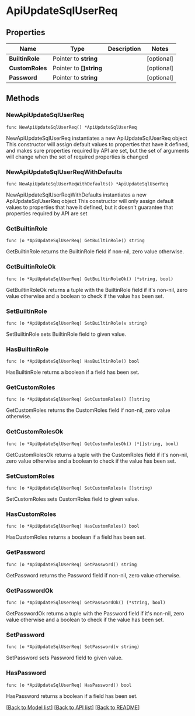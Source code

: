 # ApiUpdateSqlUserReq

## Properties

Name | Type | Description | Notes
------------ | ------------- | ------------- | -------------
**BuiltinRole** | Pointer to **string** |  | [optional] 
**CustomRoles** | Pointer to **[]string** |  | [optional] 
**Password** | Pointer to **string** |  | [optional] 

## Methods

### NewApiUpdateSqlUserReq

`func NewApiUpdateSqlUserReq() *ApiUpdateSqlUserReq`

NewApiUpdateSqlUserReq instantiates a new ApiUpdateSqlUserReq object
This constructor will assign default values to properties that have it defined,
and makes sure properties required by API are set, but the set of arguments
will change when the set of required properties is changed

### NewApiUpdateSqlUserReqWithDefaults

`func NewApiUpdateSqlUserReqWithDefaults() *ApiUpdateSqlUserReq`

NewApiUpdateSqlUserReqWithDefaults instantiates a new ApiUpdateSqlUserReq object
This constructor will only assign default values to properties that have it defined,
but it doesn't guarantee that properties required by API are set

### GetBuiltinRole

`func (o *ApiUpdateSqlUserReq) GetBuiltinRole() string`

GetBuiltinRole returns the BuiltinRole field if non-nil, zero value otherwise.

### GetBuiltinRoleOk

`func (o *ApiUpdateSqlUserReq) GetBuiltinRoleOk() (*string, bool)`

GetBuiltinRoleOk returns a tuple with the BuiltinRole field if it's non-nil, zero value otherwise
and a boolean to check if the value has been set.

### SetBuiltinRole

`func (o *ApiUpdateSqlUserReq) SetBuiltinRole(v string)`

SetBuiltinRole sets BuiltinRole field to given value.

### HasBuiltinRole

`func (o *ApiUpdateSqlUserReq) HasBuiltinRole() bool`

HasBuiltinRole returns a boolean if a field has been set.

### GetCustomRoles

`func (o *ApiUpdateSqlUserReq) GetCustomRoles() []string`

GetCustomRoles returns the CustomRoles field if non-nil, zero value otherwise.

### GetCustomRolesOk

`func (o *ApiUpdateSqlUserReq) GetCustomRolesOk() (*[]string, bool)`

GetCustomRolesOk returns a tuple with the CustomRoles field if it's non-nil, zero value otherwise
and a boolean to check if the value has been set.

### SetCustomRoles

`func (o *ApiUpdateSqlUserReq) SetCustomRoles(v []string)`

SetCustomRoles sets CustomRoles field to given value.

### HasCustomRoles

`func (o *ApiUpdateSqlUserReq) HasCustomRoles() bool`

HasCustomRoles returns a boolean if a field has been set.

### GetPassword

`func (o *ApiUpdateSqlUserReq) GetPassword() string`

GetPassword returns the Password field if non-nil, zero value otherwise.

### GetPasswordOk

`func (o *ApiUpdateSqlUserReq) GetPasswordOk() (*string, bool)`

GetPasswordOk returns a tuple with the Password field if it's non-nil, zero value otherwise
and a boolean to check if the value has been set.

### SetPassword

`func (o *ApiUpdateSqlUserReq) SetPassword(v string)`

SetPassword sets Password field to given value.

### HasPassword

`func (o *ApiUpdateSqlUserReq) HasPassword() bool`

HasPassword returns a boolean if a field has been set.


[[Back to Model list]](../README.md#documentation-for-models) [[Back to API list]](../README.md#documentation-for-api-endpoints) [[Back to README]](../README.md)



